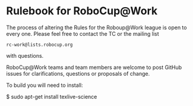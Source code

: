 Rulebook for RoboCup@Work
========

The process of altering the Rules for the Roboup@Work league is open to every one. Please feel free to contact the TC or the mailing list

	rc-work@lists.robocup.org

with questions.


RoboCup@Work teams and team members are welcome to post GitHub issues for clarifications, questions or proposals of change.


To build you will need to install:

$ sudo apt-get install texlive-science







